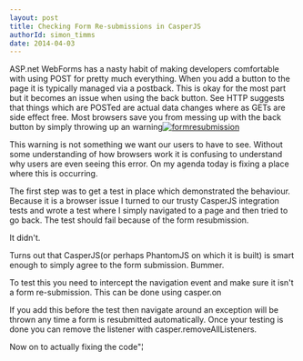 ```yaml
---
layout: post
title: Checking Form Re-submissions in CasperJS
authorId: simon_timms
date: 2014-04-03
---
```


ASP.net WebForms has a nasty habit of making developers comfortable with using POST for pretty much everything. When you add a button to the page it is typically managed via a postback. This is okay for the most part but it becomes an issue when using the back button. See HTTP suggests that things which are POSTed are actual data changes where as GETs are side effect free. Most browsers save you from messing up with the back button by simply throwing up an warning[![formresubmission](http://stimms.files.wordpress.com/2014/04/formresubmission.png)](http://stimms.files.wordpress.com/2014/04/formresubmission.png)

This warning is not something we want our users to have to see. Without some understanding of how browsers work it is confusing to understand why users are even seeing this error. On my agenda today is fixing a place where this is occurring.

The first step was to get a test in place which demonstrated the behaviour. Because it is a browser issue I turned to our trusty CasperJS integration tests and wrote a test where I simply navigated to a page and then tried to go back. The test should fail because of the form resubmission.

It didn't.

Turns out that CasperJS(or perhaps PhantomJS on which it is built) is smart enough to simply agree to the form submission. Bummer.

To test this you need to intercept the navigation event and make sure it isn't a form re-submission. This can be done using casper.on

<script src='https://gist.github.com/stimms/9955790.js'></script>

If you add this before the test then navigate around an exception will be thrown any time a form is resubmitted automatically. Once your testing is done you can remove the listener with casper.removeAllListeners.

Now on to actually fixing the code"¦




